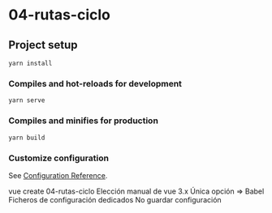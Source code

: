 # 04-rutas-ciclo

## Project setup
```
yarn install
```

### Compiles and hot-reloads for development
```
yarn serve
```

### Compiles and minifies for production
```
yarn build
```

### Customize configuration
See [Configuration Reference](https://cli.vuejs.org/config/).

vue create 04-rutas-ciclo
Elección manual de vue 3.x
Única opción => Babel
Ficheros de configuración dedicados
No guardar configuración
